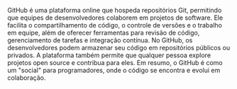 GitHub é uma plataforma online que hospeda repositórios Git, permitindo que equipes de desenvolvedores colaborem em projetos de software. Ele facilita o compartilhamento de código, o controle de versões e o trabalho em equipe, além de oferecer ferramentas para revisão de código, gerenciamento de tarefas e integração contínua. No GitHub, os desenvolvedores podem armazenar seu código em repositórios públicos ou privados. A plataforma também permite que qualquer pessoa explore projetos open source e contribua para eles. Em resumo, o GitHub é como um "social" para programadores, onde o código se encontra e evolui em colaboração.